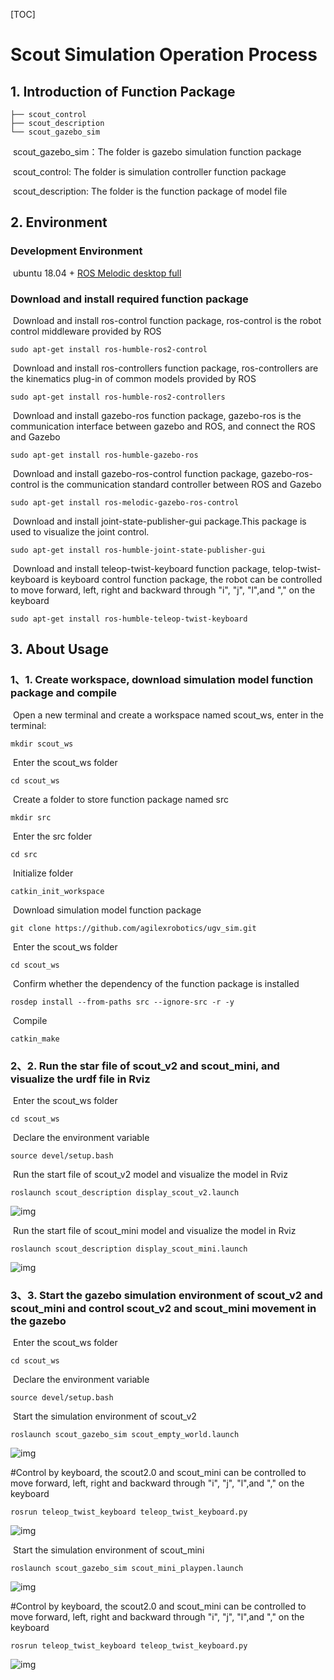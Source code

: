 [TOC]

# Scout Simulation Operation Process

## 1.	Introduction of Function Package

```
├── scout_control
├── scout_description
└── scout_gazebo_sim
```

​	scout_gazebo_sim：The folder is gazebo simulation function package

​	scout_control: The folder is simulation controller function package

​	scout_description: The folder is the function package of model file

## 2.	Environment

### Development Environment

​	ubuntu 18.04 + [ROS Melodic desktop full](http://wiki.ros.org/melodic/Installation/Ubuntu)

### Download and install required function package

​	Download and install ros-control function package, ros-control is the robot control middleware provided by ROS

```
sudo apt-get install ros-humble-ros2-control
```

​	Download and install ros-controllers function package, ros-controllers are the kinematics plug-in of common models provided by ROS

```
sudo apt-get install ros-humble-ros2-controllers
```

​	Download and install gazebo-ros function package, gazebo-ros is the communication interface between gazebo and ROS, and connect the ROS and Gazebo

```
sudo apt-get install ros-humble-gazebo-ros
```

​	Download and install gazebo-ros-control function package, gazebo-ros-control is the communication standard controller between ROS and Gazebo

```
sudo apt-get install ros-melodic-gazebo-ros-control
```

​	Download and install joint-state-publisher-gui package.This package is used to visualize the joint control.

```
sudo apt-get install ros-humble-joint-state-publisher-gui 
```

​	Download and install teleop-twist-keyboard function package, telop-twist-keyboard is keyboard control function package, the robot can be controlled to move forward, left, right and backward through "i", "j", "l",and "," on the keyboard

```
sudo apt-get install ros-humble-teleop-twist-keyboard 
```



## 3.	About Usage

### 1、1.	Create workspace, download simulation model function package and compile

​		Open a new terminal and create a workspace named scout_ws, enter in the terminal:

```
mkdir scout_ws
```

​		Enter the scout_ws folder

```
cd scout_ws
```

​		Create a folder to store function package named src

```
mkdir src
```

​		Enter the src folder

```
cd src
```

​		Initialize folder

```
catkin_init_workspace
```

​		Download simulation model function package

```
git clone https://github.com/agilexrobotics/ugv_sim.git
```

​		Enter the scout_ws folder

```
cd scout_ws
```

​		Confirm whether the dependency of the function package is installed
```
rosdep install --from-paths src --ignore-src -r -y 
```

​		Compile

```
catkin_make
```



### 2、2.	Run the star file of scout_v2 and scout_mini, and visualize the urdf file in Rviz

​	Enter the scout_ws folder

```
cd scout_ws
```

​	Declare the environment variable

```
source devel/setup.bash
```

​	Run the start file of scout_v2 model and visualize the model in Rviz

```
roslaunch scout_description display_scout_v2.launch 
```

![img](image/scoutv2_rviz.png) 

​	Run the start file of scout_mini model and visualize the model in Rviz

```
roslaunch scout_description display_scout_mini.launch
```

![img](image/scout_mini_rviz.png) 

### 3、3.	Start the gazebo simulation environment of scout_v2 and scout_mini and control scout_v2 and scout_mini movement in the gazebo

​	Enter the scout_ws folder

```
cd scout_ws
```

​	Declare the environment variable

```
source devel/setup.bash
```

​	Start the simulation environment of scout_v2

```
roslaunch scout_gazebo_sim scout_empty_world.launch
```

![img](image/scoutv2_gazebo.png) 

#Control by keyboard, the scout2.0 and scout_mini can be controlled to move forward, left, right and backward through "i", "j", "l",and "," on the keyboard

```
rosrun teleop_twist_keyboard teleop_twist_keyboard.py 
```

![img](image/teleop.png) 

​	Start the simulation environment of scout_mini

```
roslaunch scout_gazebo_sim scout_mini_playpen.launch
```

![img](image/scout_mini_gazebo.png) 

#Control by keyboard, the scout2.0 and scout_mini can be controlled to move forward, left, right and backward through "i", "j", "l",and "," on the keyboard

```
rosrun teleop_twist_keyboard teleop_twist_keyboard.py 
```

![img](image/teleop.png) 



 

